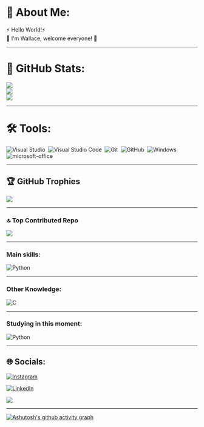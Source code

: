 # 💫 About Me:
⚡ Hello World!⚡<br>💬 I'm Wallace, welcome everyone! 🤝

---
# 🚀 GitHub Stats:
![](https://github-readme-stats.vercel.app/api?username=Wallace-Dias&theme=radical&hide_border=false&include_all_commits=true&count_private=false)<br/>
![](https://github-readme-streak-stats.herokuapp.com/?user=Wallace-Dias&theme=radical&hide_border=false)<br/>
![](https://github-readme-stats.vercel.app/api/top-langs/?username=Wallace-Dias&theme=radical&hide_border=false&include_all_commits=true&count_private=false&layout=compact)

---
# 🛠️ Tools:
![Visual Studio](https://img.shields.io/badge/-Visual%20Studio-0D1117?style=for-the-badge&logo=visual-studio&logoColor=C8A2C8&labelColor=0D1117)&nbsp;
![Visual Studio Code](https://img.shields.io/badge/-Visual%20Studio%20Code-0D1117?style=for-the-badge&logo=visual-studio-code&logoColor=0D1117&labelColor=0D1117)&nbsp;
![Git](https://img.shields.io/badge/-Git-0D1117?style=for-the-badge&logo=git&labelColor=0D1117)&nbsp;
![GitHub](https://img.shields.io/badge/-GitHub-0D1117?style=for-the-badge&logo=github&labelColor=0D1117)&nbsp;
![Windows](https://img.shields.io/badge/-Windows-0D1117?style=for-the-badge&logo=windows&labelColor=0D1117)&nbsp;
![microsoft-office](https://img.shields.io/badge/-microsoft_office-0D1117?style=for-the-badge&logo=microsoft-office&labelColor=0D1117)&nbsp;




---
## 🏆 GitHub Trophies
![](https://github-profile-trophy.vercel.app/?username=Wallace-Dias&theme=radical&no-frame=false&no-bg=false&margin-w=4)

---
### 🔝 Top Contributed Repo
![](https://github-contributor-stats.vercel.app/api?username=Wallace-Dias&limit=5&theme=radical&combine_all_yearly_contributions=true)

---
### Main skills:
![Python](https://img.shields.io/badge/-python-0D1117?style=for-the-badge&logo=python&logoColor=1572B6&labelColor=0D1117)&nbsp;

---
### Other Knowledge:
![C](https://img.shields.io/badge/-C-0D1117?style=for-the-badge&logo=c&logoColor=purple&labelColor=0D1117)&nbsp;



---
### Studying in this moment:
![Python](https://img.shields.io/badge/-python-0D1117?style=for-the-badge&logo=python&logoColor=1572B6&labelColor=0D1117)&nbsp;

---


## 🌐 Socials:
[![Instagram](https://img.shields.io/badge/Instagram-%23E4405F.svg?logo=Instagram&logoColor=white)](https://instagram.com/wallace_medeiros_dias)

[![LinkedIn](https://img.shields.io/badge/LinkedIn-%230077B5.svg?logo=linkedin&logoColor=white)](https://www.linkedin.com/in/wallacemdias)





[![](https://visitcount.itsvg.in/api?id=Wallace-Dias&icon=0&color=0)](https://visitcount.itsvg.in)






---
[![Ashutosh's github activity graph](https://github-readme-activity-graph.vercel.app/graph?username=Wallace-Dias&bg_color=000000&color=15e5a6&line=07e9a5&point=0a855c&area=true&hide_border=true)](https://github.com/ashutosh00710/github-readme-activity-graph)


<!-- Proudly created with GPRM ( https://gprm.itsvg.in ) -->


